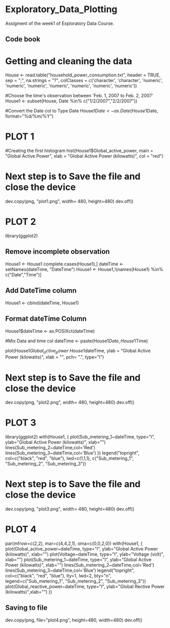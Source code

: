 # Exploratory_Data_Plotting
Assigment of the week1 of Exploratory Data Course.

## Code book
# Getting and cleaning the data

House <- read.table("household_power_consumption.txt", header = TRUE, sep = ";", na.strings = "?", colClasses = c('character', 'character', 'numeric', 'numeric', 'numeric', 'numeric', 'numeric', 'numeric', 'numeric'))

#Choose the time's observation between 'Feb. 1, 2007 to Feb. 2, 2007'
House1 <- subset(House, Date %in% c("1/2/2007","2/2/2007"))

#Convert the Date col to Type Date
House1$Date <- as.Date(House1$Date, format="%d/%m/%Y")

# PLOT 1 
#Creating the first histogram
hist(House1$Global_active_power, main = "Global Active Power", xlab = "Global Active Power (kilowatts)", col = "red")

# Next step is to Save the file and close the device
dev.copy(png, "plot1.png", width= 480, height=480)
dev.off()


# PLOT 2
library(ggplot2)
## Remove incomplete observation
House1 <- House1 complete.cases(House1),]
dateTime <- setNames(dateTime, "DateTime")
House1 <- House1,!(names(House1) %in% c("Date","Time")]

## Add DateTime column
House1 <- cbind(dateTime, House1)

## Format dateTime Column
House1$dateTime <- as.POSIXct(dateTime)
 
#Mix Data and time col
dateTime <- paste(House1$Date, House1$Time)

plot(House1$Global_active_power~House1$dateTime, ylab = "Global Active Power (kilowatts)", xlab = "", pch= ".", type="l")

# Next step is to Save the file and close the device
dev.copy(png, "plot2.png", width= 480, height=480)
dev.off()


# PLOT 3
library(ggplot2)
with(House1, {
  plot(Sub_metering_1~dateTime, type="l",
       ylab="Global Active Power (kilowatts)", xlab="")
  lines(Sub_metering_2~dateTime,col='Red')
  lines(Sub_metering_3~dateTime,col='Blue')
})
legend("topright", col=c("black", "red", "blue"), lwd=c(1,1,1), 
       c("Sub_metering_1", "Sub_metering_2", "Sub_metering_3"))

# Next step is to Save the file and close the device
dev.copy(png, "plot3.png", width= 480, height=480)
dev.off()



# PLOT 4
par(mfrow=c(2,2), mar=c(4,4,2,1), oma=c(0,0,2,0))
with(House1, {
  plot(Global_active_power~dateTime, type="l", 
       ylab="Global Active Power (kilowatts)", xlab="")
  plot(Voltage~dateTime, type="l", 
       ylab="Voltage (volt)", xlab="")
  plot(Sub_metering_1~dateTime, type="l", 
       ylab="Global Active Power (kilowatts)", xlab="")
  lines(Sub_metering_2~dateTime,col='Red')
  lines(Sub_metering_3~dateTime,col='Blue')
  legend("topright", col=c("black", "red", "blue"), lty=1, lwd=2, bty="n", legend=c("Sub_metering_1", "Sub_metering_2", "Sub_metering_3"))
  plot(Global_reactive_power~dateTime, type="l", ylab="Global Rective Power (kilowatts)",xlab="")
})

## Saving to file
dev.copy(png, file="plot4.png", height=480, width=480)
dev.off()

